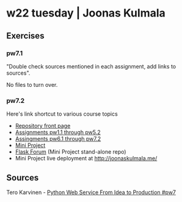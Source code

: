 # w22 tuesday | Joonas Kulmala

## Exercises

### pw7.1

"Double check sources mentioned in each assignment, add links to sources".

No files to turn over.

### pw7.2

Here's link shortcut to various course topics
* [Repository front page](https://github.com/JoonasKulmala/Python-weppipalvelu/tree/main)
* [Assignments pw1.1 through pw5.2](https://github.com/JoonasKulmala/Python-weppipalvelu/tree/main/w21)
* [Assingments pw6.1 through pw7.2](https://github.com/JoonasKulmala/Python-weppipalvelu/tree/main/w22)
* [Mini Project](https://github.com/JoonasKulmala/Python-weppipalvelu/tree/main/Mini%20Project)
* [Flask Forum](https://github.com/JoonasKulmala/Flask-Forum) (Mini Project stand-alone repo)
* Mini Project live deployment at http://joonaskulmala.me/

## Sources

Tero Karvinen - [Python Web Service From Idea to Production #pw7](https://terokarvinen.com/2021/python-web-service-from-idea-to-production/#pw7-project--all---kaikki-tanne)